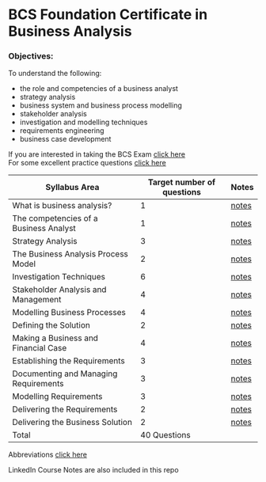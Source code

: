 # BCS Foundation Certificate in Business Analysis  

### Objectives:  
To understand the following:  
- the role and competencies of a business analyst
- strategy analysis
- business system and business process modelling
- stakeholder analysis
- investigation and modelling techniques
- requirements engineering
- business case development

If you are interested in taking the BCS Exam [click here](https://assets.ctfassets.net/6nfn3d4188qj/2457rF21Wk8qWgSw060KU4/fa04d08e9c7692c948952ce475ab811f/ba-foundation-syllabus.pdf)  
For some excellent practice questions [click here](https://www.peterfessel.com/2018/06/bcs-business-analysis-foundation-certificate-practise-exam-questions/)

| Syllabus Area | Target number of questions | Notes |
| ------------- | -------------------------- | ----- |
| What is business analysis? | 1 | [notes](https://github.com/gia-bartlett/Business-Analysis/blob/master/ch1.md) |
| The competencies of a Business Analyst | 1 | [notes](https://github.com/gia-bartlett/Business-Analysis/blob/master/ch2.md) |
| Strategy Analysis | 3 | [notes](https://github.com/gia-bartlett/Business-Analysis/blob/master/ch3.md) |
| The Business Analysis Process Model |2 | [notes](https://github.com/gia-bartlett/Business-Analysis/blob/master/ch4.md) |
| Investigation Techniques | 6 | [notes](https://github.com/gia-bartlett/Business-Analysis/blob/master/ch5.md) |
| Stakeholder Analysis and Management | 4 | [notes](https://github.com/gia-bartlett/Business-Analysis/blob/master/ch6.md) |
| Modelling Business Processes | 4 | [notes](https://github.com/gia-bartlett/Business-Analysis/blob/master/ch7.md) |
| Defining the Solution | 2 | [notes](https://github.com/gia-bartlett/Business-Analysis/blob/master/ch8.md) |
| Making a Business and Financial Case | 4 | [notes](https://github.com/gia-bartlett/Business-Analysis/blob/master/ch9.md) |
| Establishing the Requirements | 3 | [notes](https://github.com/gia-bartlett/Business-Analysis/blob/master/ch10.md) |
| Documenting and Managing Requirements | 3 | [notes](https://github.com/gia-bartlett/Business-Analysis/blob/master/ch11.md) |
| Modelling Requirements | 3 | [notes](https://github.com/gia-bartlett/Business-Analysis/blob/master/ch12.md) |
| Delivering the Requirements | 2 | [notes](https://github.com/gia-bartlett/Business-Analysis/blob/master/ch13.md) |
| Delivering the Business Solution | 2 | [notes](https://github.com/gia-bartlett/Business-Analysis/blob/master/ch14.md) |
| Total | 40 Questions |  |

Abbreviations [click here](https://github.com/gia-bartlett/Business-Analysis/blob/master/abbreviations.md)

LinkedIn Course Notes are also included in this repo

